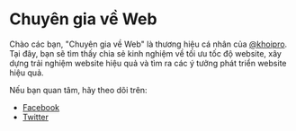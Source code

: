 # Chuyên gia về Web

Chào các bạn, "Chuyên gia về Web" là thương hiệu cá nhân của [@khoipro](https://github.com/khoipro). Tại đây, bạn sẽ tìm thấy chia sẻ kinh nghiệm về tối ưu tốc độ website, xây dựng trải nghiệm website hiệu quả và tìm ra các ý tưởng phát triển website hiệu quả.

Nếu bạn quan tâm, hãy theo dõi trên:

- [Facebook](https://fb.com/chuyengiaveweb)
- [Twitter](https://twitter.com/chuyengiaveweb)
